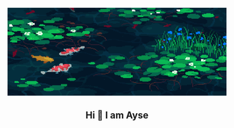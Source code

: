 <p align="center">
  <img src="assests/banner4.gif" alt="Animasyon" width="500" height="200">
</p>


<h2 align="center"> Hi 👋 I am Ayse</h2>


